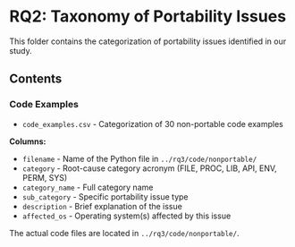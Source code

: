 # RQ2: Taxonomy of Portability Issues

This folder contains the categorization of portability issues identified in our study.

## Contents

### Code Examples
- `code_examples.csv` - Categorization of 30 non-portable code examples

**Columns:**
- `filename` - Name of the Python file in `../rq3/code/nonportable/`
- `category` - Root-cause category acronym (FILE, PROC, LIB, API, ENV, PERM, SYS)
- `category_name` - Full category name
- `sub_category` - Specific portability issue type
- `description` - Brief explanation of the issue
- `affected_os` - Operating system(s) affected by this issue

The actual code files are located in `../rq3/code/nonportable/`.

